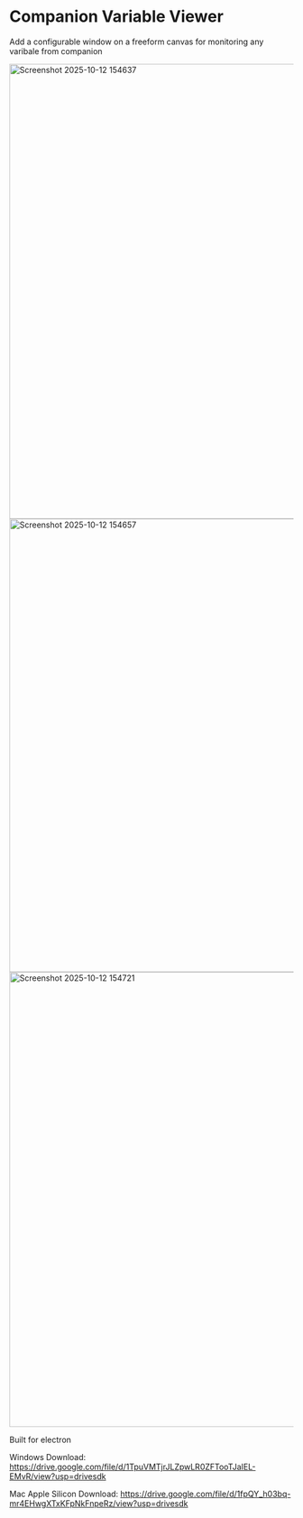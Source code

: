 # Companion Variable Viewer

Add a configurable window on a freeform canvas for monitoring any varibale from companion


<img width="1369" height="806" alt="Screenshot 2025-10-12 154637" src="https://github.com/user-attachments/assets/12043175-cf6f-4fb0-b86e-8325ea91dc5e" />

<img width="1371" height="803" alt="Screenshot 2025-10-12 154657" src="https://github.com/user-attachments/assets/e6405125-a40f-464f-b32e-9dc1375b6c57" />

<img width="1368" height="806" alt="Screenshot 2025-10-12 154721" src="https://github.com/user-attachments/assets/539e795a-9c8a-45a9-a3cc-8aa36524b325" />



Built for electron

Windows Download:
https://drive.google.com/file/d/1TpuVMTjrJLZpwLR0ZFTooTJaIEL-EMvR/view?usp=drivesdk


Mac Apple Silicon Download:
https://drive.google.com/file/d/1fpQY_h03bq-mr4EHwgXTxKFpNkFnpeRz/view?usp=drivesdk

